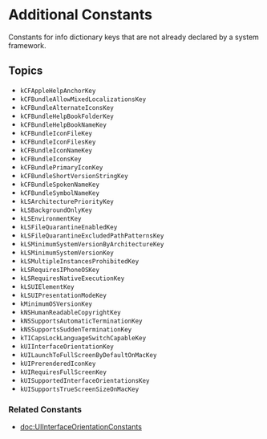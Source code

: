 # Additional Constants

Constants for info dictionary keys that are not already declared by a system framework.


## Topics

- ``kCFAppleHelpAnchorKey``
- ``kCFBundleAllowMixedLocalizationsKey``
- ``kCFBundleAlternateIconsKey``
- ``kCFBundleHelpBookFolderKey``
- ``kCFBundleHelpBookNameKey``
- ``kCFBundleIconFileKey``
- ``kCFBundleIconFilesKey``
- ``kCFBundleIconNameKey``
- ``kCFBundleIconsKey``
- ``kCFBundlePrimaryIconKey``
- ``kCFBundleShortVersionStringKey``
- ``kCFBundleSpokenNameKey``
- ``kCFBundleSymbolNameKey``
- ``kLSArchitecturePriorityKey``
- ``kLSBackgroundOnlyKey``
- ``kLSEnvironmentKey``
- ``kLSFileQuarantineEnabledKey``
- ``kLSFileQuarantineExcludedPathPatternsKey``
- ``kLSMinimumSystemVersionByArchitectureKey``
- ``kLSMinimumSystemVersionKey``
- ``kLSMultipleInstancesProhibitedKey``
- ``kLSRequiresIPhoneOSKey``
- ``kLSRequiresNativeExecutionKey``
- ``kLSUIElementKey``
- ``kLSUIPresentationModeKey``
- ``kMinimumOSVersionKey``
- ``kNSHumanReadableCopyrightKey``
- ``kNSSupportsAutomaticTerminationKey``
- ``kNSSupportsSuddenTerminationKey``
- ``kTICapsLockLanguageSwitchCapableKey``
- ``kUIInterfaceOrientationKey``
- ``kUILaunchToFullScreenByDefaultOnMacKey``
- ``kUIPrerenderedIconKey``
- ``kUIRequiresFullScreenKey``
- ``kUISupportedInterfaceOrientationsKey``
- ``kUISupportsTrueScreenSizeOnMacKey``

### Related Constants
- <doc:UIInterfaceOrientationConstants>
